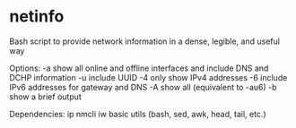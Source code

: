 # netinfo
Bash script to provide network information in a  dense, legible, and useful way

Options:
    -a  show all online and offline interfaces and include DNS and DCHP information
    -u  include UUID
    -4  only show IPv4 addresses
    -6  include IPv6 addresses for gateway and DNS
    -A  show all (equivalent to -au6)
    -b  show a brief output

Dependencies:
    ip
    nmcli
    iw
    basic utils (bash, sed, awk, head, tail, etc.)
